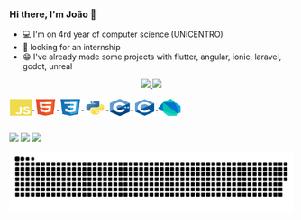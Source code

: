 ### Hi there, I'm João 👋

- 💻 I'm on 4rd year of computer science (UNICENTRO) <br>
- 🤞  looking for an internship <br>
- 😁 I've already made some projects with flutter, angular, ionic, laravel, godot, unreal <br>


<div align="center">
  <a href="https://github.com/Fibler01">
 <img height="180em" src="https://github-readme-stats.vercel.app/api?username=Fibler01&show_icons=true&theme=midnight-purple&include_all_commits=true&count_private=true"/>
 <img height="180em" src="https://github-readme-stats.vercel.app/api/top-langs/?username=Fibler01&layout=compact&langs_count=7&theme=midnight-purple"/>
</div>
<div style="display: inline_block"><br>
  <img align="center" alt="Joao-Js" height="30" width="40" src="https://raw.githubusercontent.com/devicons/devicon/master/icons/javascript/javascript-plain.svg">
  <img align="center" alt="Joao-HTML" height="30" width="40" src="https://raw.githubusercontent.com/devicons/devicon/master/icons/html5/html5-original.svg">
  <img align="center" alt="Joao-CSS" height="30" width="40" src="https://raw.githubusercontent.com/devicons/devicon/master/icons/css3/css3-original.svg">
  <img align="center" alt="Joao-Python" height="30" width="40" src="https://raw.githubusercontent.com/devicons/devicon/master/icons/python/python-original.svg">
  <img align="center" alt="Joao-Cpp" height="30" width="40" src="https://raw.githubusercontent.com/devicons/devicon/master/icons/cplusplus/cplusplus-original.svg">
  <img align="center" alt="Joao-C" height="30" width="40" src="https://raw.githubusercontent.com/devicons/devicon/master/icons/c/c-original.svg">
  <img align="center" alt="Joao-C" height="30" width="40" src="https://raw.githubusercontent.com/devicons/devicon/master/icons/dart/dart-original.svg">
  
  
  
  
</div>
  
  ##
 
<div> 
  
  <a href="https://www.instagram.com/joao_fibler" target="_blank"><img src="https://img.shields.io/badge/-Instagram-%23E4405F?style=for-the-badge&logo=instagram&logoColor=white" target="_blank"></a>
 	<a href="https://www.twitch.tv/joao_fibler" target="_blank"><img src="https://img.shields.io/badge/Twitch-9146FF?style=for-the-badge&logo=twitch&logoColor=white" target="_blank"></a>
  <a href = "mailto:joaopedror6@gmail.com"><img src="https://img.shields.io/badge/-Gmail-%23333?style=for-the-badge&logo=gmail&logoColor=white" target="_blank"></a>
 
  ![Snake animation](https://github.com/Fibler01/Fibler01/blob/output/github-contribution-grid-snake.svg)
 
</div>



